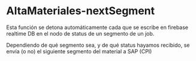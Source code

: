 # AltaMateriales-nextSegment

Esta función se detona automáticamente cada que se escribe en firebase realtime DB en el nodo de status de un segmento de un job.

Dependiendo de qué segmento sea, y de qué status hayamos recibido, se envía (o no) el siguiente segmento del material a SAP (CPI)